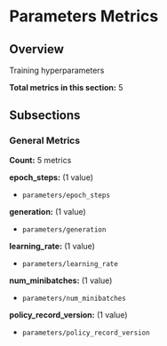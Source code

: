 # Parameters Metrics

## Overview

Training hyperparameters

**Total metrics in this section:** 5

## Subsections

### General Metrics

**Count:** 5 metrics

**epoch_steps:** (1 value)
- `parameters/epoch_steps`

**generation:** (1 value)
- `parameters/generation`

**learning_rate:** (1 value)
- `parameters/learning_rate`

**num_minibatches:** (1 value)
- `parameters/num_minibatches`

**policy_record_version:** (1 value)
- `parameters/policy_record_version`


